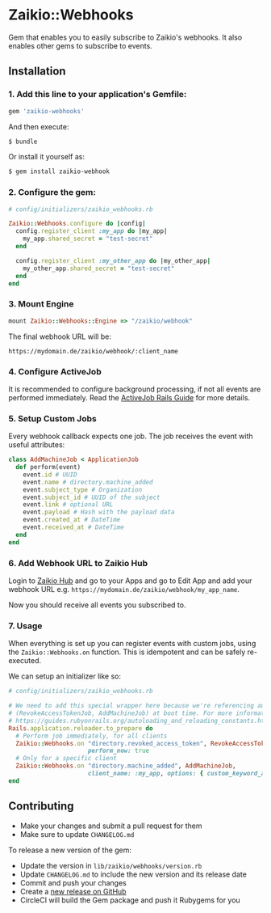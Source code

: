 # Zaikio::Webhooks

Gem that enables you to easily subscribe to Zaikio's webhooks. It also enables other gems to subscribe to events.

## Installation

### 1. Add this line to your application's Gemfile:

```ruby
gem 'zaikio-webhooks'
```

And then execute:
```bash
$ bundle
```

Or install it yourself as:
```bash
$ gem install zaikio-webhook
```

### 2. Configure the gem:

```rb
# config/initializers/zaikio_webhooks.rb

Zaikio::Webhooks.configure do |config|
  config.register_client :my_app do |my_app|
    my_app.shared_secret = "test-secret"
  end

  config.register_client :my_other_app do |my_other_app|
    my_other_app.shared_secret = "test-secret"
  end
end
```

### 3. Mount Engine

```rb
mount Zaikio::Webhooks::Engine => "/zaikio/webhook"
```

The final webhook URL will be:

```
https://mydomain.de/zaikio/webhook/:client_name
```

### 4. Configure ActiveJob

It is recommended to configure background processing, if not all events are performed immediately. Read the [ActiveJob Rails Guide](https://guides.rubyonrails.org/active_job_basics.html) for more details.

### 5. Setup Custom Jobs

Every webhook callback expects one job. The job receives the event with useful attributes:

```rb
class AddMachineJob < ApplicationJob
  def perform(event)
    event.id # UUID
    event.name # directory.machine_added
    event.subject_type # Organization
    event.subject_id # UUID of the subject
    event.link # optional URL
    event.payload # Hash with the payload data
    event.created_at # DateTime
    event.received_at # DateTime
  end
end
```

### 6. Add Webhook URL to Zaikio Hub

Login to [Zaikio Hub](https://directory.zaikio.com/) and go to your Apps and go to Edit App and add your webhook URL e.g. `https://mydomain.de/zaikio/webhook/my_app_name`.

Now you should receive all events you subscribed to.

### 7. Usage

When everything is set up you can register events with custom jobs, using the
`Zaikio::Webhooks.on` function. This is idempotent and can be safely re-executed.

We can setup an initializer like so:

```rb
# config/initializers/zaikio_webhooks.rb

# We need to add this special wrapper here because we're referencing autoloaded constants
# (RevokeAccessTokenJob, AddMachineJob) at boot time. For more information, see:
# https://guides.rubyonrails.org/autoloading_and_reloading_constants.html#autoloading-when-the-application-boots
Rails.application.reloader.to_prepare do
  # Perform job immediately, for all clients
  Zaikio::Webhooks.on "directory.revoked_access_token", RevokeAccessTokenJob,
                      perform_now: true
  # Only for a specific client
  Zaikio::Webhooks.on "directory.machine_added", AddMachineJob,
                      client_name: :my_app, options: { custom_keyword_argument_for_job: "value" }
end
```

## Contributing

- Make your changes and submit a pull request for them
- Make sure to update `CHANGELOG.md`

To release a new version of the gem:
- Update the version in `lib/zaikio/webhooks/version.rb`
- Update `CHANGELOG.md` to include the new version and its release date
- Commit and push your changes
- Create a [new release on GitHub](https://github.com/zaikio/zaikio-webhooks/releases/new)
- CircleCI will build the Gem package and push it Rubygems for you
